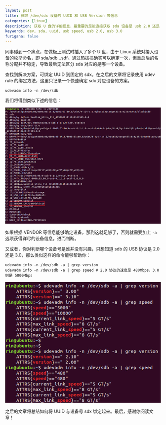 ```yaml
---
layout: post
title: 获取 /dev/sdx 设备的 UUID 和 USB Version 等信息
categories: [linux]
description: 获取 U 盘的详细信息，最重要的是能直接获取 sda 设备是 usb 2.0 还是 3.0
keywords: dev, sda, uuid, usb speed, usb 2.0, usb 3.0
furigana: false
---
```


同事碰到一个痛点，在做板上测试时插入了多个 U 盘，由于 Linux 系统对接入设备的枚举命名，即 sda/sdb...sdf。通过热拔插确实可以确定一次，但重启后的名称分配并不稳定，导致最后无法区分 sda 对应的是哪一个设备。

查找到解决方案，可绑定 UUID 到固定的 sdx。在之后的文章将记录使用 udev rule 的绑定方法，这里只记录一个快速确定 sdx 对应设备的方案。

```
udevadm info -n /dev/sdb
```

我们将得到类似下述的信息：

![](/assets/images/2023-04-14-10-38-49.png)

如果根据 VENDOR 等信息能够确定设备，那到这就足够了，否则就需要加上 `-a` 选项获得详尽的设备信息，进而判断。

又或者，你对判断哪个设备号是谁并没有兴趣，只想知道 sdb 的 USB 协议是 2.0 还是 3.0，那么类似这样的命令能够帮助你：

```
udevadm info -n /dev/sdb -a | grep version
udevadm info -n /dev/sdb -a | grep speed # 2.0 协议的速度是 480Mbps，3.0 则是 5000Mbps
```

![](/assets/images/2023-04-14-10-44-24.png)

之后的文章将总结如何将 UUID 与设备号 sdx 绑定起来。最后，感谢你阅读文章！